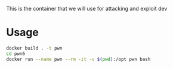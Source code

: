 This is the container that we will use for attacking and exploit dev
# Usage
```bash
docker build . -t pwn
cd pwn6
docker run --name pwn --rm -it -v $(pwd):/opt pwn bash
```
